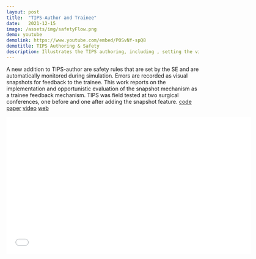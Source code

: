 ```yaml
---
layout: post
title:  "TIPS-Author and Trainee"
date:   2021-12-15
image: /assets/img/safetyFlow.png
demo: youtube
demolink: https://www.youtube.com/embed/POSvNf-spQ8
demotitle: TIPS Authoring & Safety
description: Illustrates the TIPS authoring, including , setting the view in webGL,  and interactive surgical error checking with visual summary.
---
```

<p class="intro"><span class="dropcap">A</span> new addition to TIPS-author are safety rules that are set by the SE and are automatically monitored during simulation. Errors are recorded as visual snapshots for feedback to the trainee. This work
reports on the implementation and opportunistic evaluation of the snapshot mechanism as a trainee feedback mechanism. TIPS was field tested
at two surgical conferences, one before and one after adding the snapshot feature.
  <a href="https://bitbucket.org/surflab/tips-author_git/src/master/">code</a>
	<a href="https://arxiv.org/pdf/2111.02523.pdf">paper</a> 
	<a href="https://www.youtube.com/embed/POSvNf-spQ8">video</a> 
	<a href="http://tips-author.appspot.com/#/procedures/">web</a> </p>

<p align="center">
	<iframe width="640" height="360" src="{{page.demolink}}" title="{{page.title}}" frameborder="0" allow="accelerometer; autoplay; clipboard-write; encrypted-media; gyroscope; picture-in-picture" allowfullscreen></iframe>
</p>



<!-- Check out the [Jekyll docs][jekyll] for more info on how to get the most out of Jekyll. File all bugs/feature requests at [Jekyll's GitHub repo][jekyll-gh].

[jekyll-gh]: https://github.com/mojombo/jekyll
[jekyll]:    http://jekyllrb.com -->
